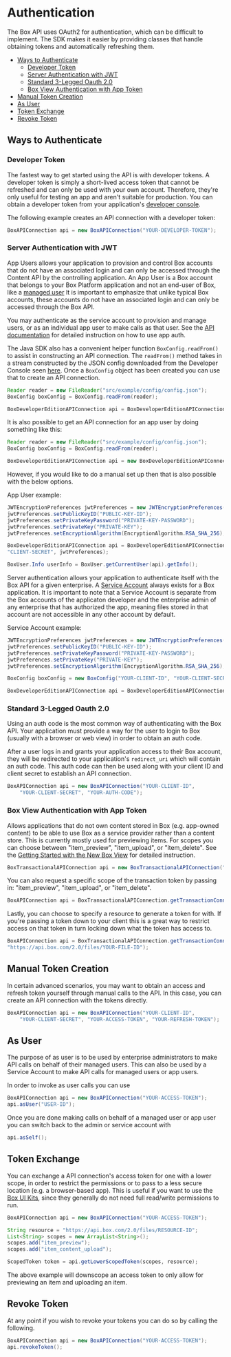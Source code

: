 Authentication
==============

The Box API uses OAuth2 for authentication, which can be difficult to implement.
The SDK makes it easier by providing classes that handle obtaining tokens and
automatically refreshing them.

<!-- START doctoc generated TOC please keep comment here to allow auto update -->
<!-- DON'T EDIT THIS SECTION, INSTEAD RE-RUN doctoc TO UPDATE -->


- [Ways to Authenticate](#ways-to-authenticate)
  - [Developer Token](#developer-token)
  - [Server Authentication with JWT](#server-authentication-with-jwt)
  - [Standard 3-Legged Oauth 2.0](#standard-3-legged-oauth-20)
  - [Box View Authentication with App Token](#box-view-authentication-with-app-token)
- [Manual Token Creation](#manual-token-creation)
- [As User](as-user)
- [Token Exchange](#token-exchange)
- [Revoke Token](#revoke-token)

<!-- END doctoc generated TOC please keep comment here to allow auto update -->
Ways to Authenticate
--------------------

### Developer Token

The fastest way to get started using the API is with developer tokens. A
developer token is simply a short-lived access token that cannot be refreshed
and can only be used with your own account. Therefore, they're only useful for
testing an app and aren't suitable for production. You can obtain a developer
token from your application's [developer
console](https://cloud.app.box.com/developers/services).

The following example creates an API connection with a developer token:

<!-- sample get_authorize -->
```java
BoxAPIConnection api = new BoxAPIConnection("YOUR-DEVELOPER-TOKEN");
```

### Server Authentication with JWT


App Users allows your application to provision and control Box accounts that do not have an associated login
and can only be accessed through the Content API by the controlling application. An App User is a Box account that 
belongs to your Box Platform application and not an end-user of Box, like a [managed user](https://developer.box.com/v2.0/reference#user-object)
It is important to emphasize that unlike typical Box accounts, these accounts do not have an associated login and can only be accessed through the Box API. 

You may authenticate as the service 
account to provision and manage users, or as an individual app user to make calls as that user. See the 
[API documentation](https://github.com/box/box-node-sdk/blob/master/docs/authentication.md#app-user-authentication)
for detailed instruction on how to use app auth. 

The Java SDK also has a convenient helper function `BoxConfig.readFrom()` to assist in constructing an API connection.
The `readFrom()` method takes in a stream constructed by the JSON config downloaded from the Developer Console seen 
[here](https://developer.box.com/docs/setting-up-a-jwt-app#section-use-an-application-config-file). Once a `BoxConfig`
object has been created you can use that to create an API connection.

```java
Reader reader = new FileReader("src/example/config/config.json");
BoxConfig boxConfig = BoxConfig.readFrom(reader);

BoxDeveloperEditionAPIConnection api = BoxDeveloperEditionAPIConnection.getAppEnterpriseConnection(boxConfig);
```

It is also possible to get an API connection for an app user by doing something like this:

```java
Reader reader = new FileReader("src/example/config/config.json");
BoxConfig boxConfig = BoxConfig.readFrom(reader);

BoxDeveloperEditionAPIConnection api = new BoxDeveloperEditionAPIConnection.getAppUserConnection('USER_ID', boxConfig)
```

However, if you would like to do a manual set up then that is also possible with the below options.

App User example: 
```java
JWTEncryptionPreferences jwtPreferences = new JWTEncryptionPreferences();
jwtPreferences.setPublicKeyID("PUBLIC-KEY-ID");
jwtPreferences.setPrivateKeyPassword("PRIVATE-KEY-PASSWORD");
jwtPreferences.setPrivateKey("PRIVATE-KEY");
jwtPreferences.setEncryptionAlgorithm(EncryptionAlgorithm.RSA_SHA_256);

BoxDeveloperEditionAPIConnection api = BoxDeveloperEditionAPIConnection.getAppUserConnection("USER-ID", "CLIENT-ID",
"CLIENT-SECRET", jwtPreferences);

BoxUser.Info userInfo = BoxUser.getCurrentUser(api).getInfo();
```

Server authentication allows your application to authenticate itself with the Box API for a given enterprise. A 
[Service Account](https://developer.box.com/v2.0/docs/service-account) always exists for a Box application. It is important to
note that a Service Account is separate from the Box accounts of the applicaton developer and the enterprise admin of any enterprise that has
authorized the app, meaning files stored in that account are not accessible in any other account by default. 

Service Account example:
```java
JWTEncryptionPreferences jwtPreferences = new JWTEncryptionPreferences();
jwtPreferences.setPublicKeyID("PUBLIC-KEY-ID");
jwtPreferences.setPrivateKeyPassword("PRIVATE-KEY-PASSWORD");
jwtPreferences.setPrivateKey("PRIVATE-KEY");
jwtPreferences.setEncryptionAlgorithm(EncryptionAlgorithm.RSA_SHA_256);

BoxConfig boxConfig = new BoxConfig("YOUR-CLIENT-ID", "YOUR-CLIENT-SECRET", "ENTERPRISE-ID", jwtPreferences);

BoxDeveloperEditionAPIConnection api = BoxDeveloperEditionAPIConnection.getAppEnterpriseConnection(boxConfig);
```

### Standard 3-Legged Oauth 2.0

Using an auth code is the most common way of authenticating with the Box API.
Your application must provide a way for the user to login to Box (usually with a
browser or web view) in order to obtain an auth code.

After a user logs in and grants your application access to their Box account,
they will be redirected to your application's `redirect_uri` which will contain
an auth code. This auth code can then be used along with your client ID and
client secret to establish an API connection.

<!-- sample post_token -->
```java
BoxAPIConnection api = new BoxAPIConnection("YOUR-CLIENT-ID",
    "YOUR-CLIENT-SECRET", "YOUR-AUTH-CODE");
```

### Box View Authentication with App Token

Allows applications that do not own content stored in Box (e.g. app-owned content) to be able to use Box as a service
provider rather than a content store. This is currently mostly used for previewing items. For scopes you can choose 
between "item_preview", "item_upload", or "item_delete". See the 
[Getting Started with the New Box View](https://developer.box.com/docs/getting-started-with-new-box-view) for detailed
instruction.

```java
BoxTransactionalAPIConnection api = new BoxTransactionalAPIConnection("YOUR-ACCESS-TOKEN");
```

You can also request a specific scope of the transaction token by passing in: "item_preview", "item_upload", or "item_delete". 

```java
BoxAPIConnection api = BoxTransactionalAPIConnection.getTransactionConnection("YOUR-ACCESS-TOKEN", "item_preview");
```

Lastly, you can choose to specify a resource to generate a token for with. If you're passing a token down to your client
this is a great way to restrict access on that token in turn locking down what the token has access to. 

```java
BoxAPIConnection api = BoxTransactionalAPIConnection.getTransactionConnection("YOUR-ACCESS-TOKEN", "item_preview", 
"https://api.box.com/2.0/files/YOUR-FILE-ID");
```

Manual Token Creation
---------------------

In certain advanced scenarios, you may want to obtain an access and refresh
token yourself through manual calls to the API. In this case, you can create an
API connection with the tokens directly.

```java
BoxAPIConnection api = new BoxAPIConnection("YOUR-CLIENT-ID",
    "YOUR-CLIENT-SECRET", "YOUR-ACCESS-TOKEN", "YOUR-REFRESH-TOKEN");
```

As User
-------

The purpose of as user is to be used by enterprise administrators to make API calls on behalf of their managed users. 
This can also be used by a Service Account to make API calls for managed users or app users. 

In order to invoke as user calls you can use 

```java
BoxAPIConnection api = new BoxAPIConnection("YOUR-ACCESS-TOKEN");
api.asUser("USER-ID");
```

Once you are done making calls on behalf of a managed user or app user you can switch back to the admin or service account with

```java
api.asSelf();
```

Token Exchange
--------------

You can exchange a API connection's access token for one with a lower scope, in order to restrict the permissions
or to pass to a less secure location (e.g. a browser-based app). This is useful if you want to use the 
[Box UI Kits](https://developer.box.com/docs/box-ui-elements), since they generally do not need full read/write 
permissions to run. 

```java
BoxAPIConnection api = new BoxAPIConnection("YOUR-ACCESS-TOKEN");

String resource = "https://api.box.com/2.0/files/RESOURCE-ID";
List<String> scopes = new ArrayList<String>();
scopes.add("item_preview");
scopes.add("item_content_upload");

ScopedToken token = api.getLowerScopedToken(scopes, resource);
```

The above example will downscope an access token to only allow for previewing an item and uploading an item. 

Revoke Token
------------

At any point if you wish to revoke your tokens you can do so by calling the following. 

<!-- sample post_revoke -->
```java
BoxAPIConnection api = new BoxAPIConnection("YOUR-ACCESS-TOKEN");
api.revokeToken();
```

